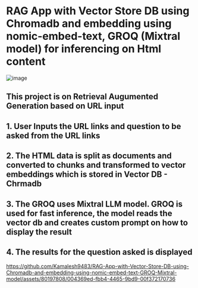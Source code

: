 # RAG App with Vector Store DB using Chromadb and embedding using nomic-embed-text, GROQ (Mixtral model) for inferencing on Html content

![image](https://github.com/Kamalesh9483/RAG-App-with-Vector-Store-DB-using-Chromadb-and-embedding-using-nomic-embed-text-GROQ-Mixtral-model/assets/80197808/51dca3df-20c9-4fef-a47c-5933f5f65a06)

## This project is on Retrieval Augumented Generation based on URL input
## 1. User Inputs the URL links and question to be asked from the URL links 
## 2. The HTML data is split as documents and converted to chunks and transformed to vector embeddings which is stored in Vector DB - Chrmadb
## 3. The GROQ uses Mixtral LLM model. GROQ is used for fast inference, the model reads the vector db and creates custom prompt on how to display the result
## 4. The results for the question asked is displayed 

https://github.com/Kamalesh9483/RAG-App-with-Vector-Store-DB-using-Chromadb-and-embedding-using-nomic-embed-text-GROQ-Mixtral-model/assets/80197808/004369ed-fbb4-4465-9bd9-00f372170736

